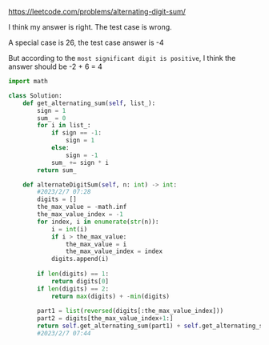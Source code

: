 https://leetcode.com/problems/alternating-digit-sum/


I think my answer is right. The test case is wrong.

A special case is 26, the test case answer is -4

But according to the `most significant digit is positive`, I think the answer should be -2 + 6 = 4


```python
import math

class Solution:
    def get_alternating_sum(self, list_):
        sign = 1
        sum_ = 0
        for i in list_:
            if sign == -1:
                sign = 1
            else:
                sign = -1
            sum_ += sign * i
        return sum_

    def alternateDigitSum(self, n: int) -> int:
        #2023/2/7 07:28
        digits = []
        the_max_value = -math.inf
        the_max_value_index = -1
        for index, i in enumerate(str(n)):
            i = int(i)
            if i > the_max_value:
                the_max_value = i
                the_max_value_index = index
            digits.append(i)
        
        if len(digits) == 1:
            return digits[0]
        if len(digits) == 2:
            return max(digits) + -min(digits)
        
        part1 = list(reversed(digits[:the_max_value_index]))
        part2 = digits[the_max_value_index+1:]
        return self.get_alternating_sum(part1) + self.get_alternating_sum(part2) + digits[the_max_value_index]
        #2023/2/7 07:44
```
